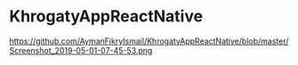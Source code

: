 # KhrogatyAppReactNative

https://github.com/AymanFikryIsmail/KhrogatyAppReactNative/blob/master/Screenshot_2019-05-01-07-45-53.png
